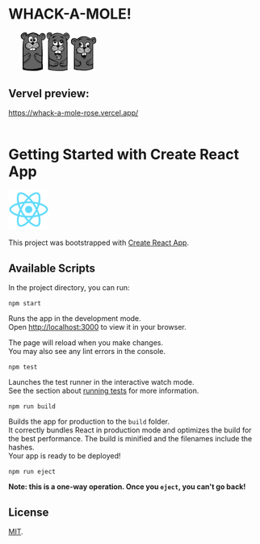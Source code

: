 <h1>WHACK-A-MOLE!</h1>
<ul style="list-style: none; display: flex; justify-content: flex-start;">
    <li><img width="50" src="./public/mole-01.png" alt="WHACK-A-MOLE!"></li>
    <li><img width="50" src="./public/mole-02.png" alt="WHACK-A-MOLE!"></li>
    <li><img width="50" src="./public/mole-03.png" alt="WHACK-A-MOLE!"></li>
</ul>

## Vervel preview:
https://whack-a-mole-rose.vercel.app/
<br/>
<br/>
# Getting Started with Create React App
<img width="80" src="./public/logo192.png" alt="React logo">

This project was bootstrapped with [Create React App](https://github.com/facebook/create-react-app).

## Available Scripts

In the project directory, you can run:
```
npm start
```

Runs the app in the development mode.\
Open [http://localhost:3000](http://localhost:3000) to view it in your browser.

The page will reload when you make changes.\
You may also see any lint errors in the console.
```
npm test
```

Launches the test runner in the interactive watch mode.\
See the section about [running tests](https://facebook.github.io/create-react-app/docs/running-tests) for more information.
```
npm run build
```

Builds the app for production to the `build` folder.\
It correctly bundles React in production mode and optimizes the build for the best performance. The build is minified and the filenames include the hashes.\
Your app is ready to be deployed!
```
npm run eject
```

**Note: this is a one-way operation. Once you `eject`, you can't go back!**

## License

[MIT](LICENSE).

